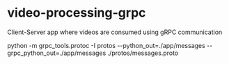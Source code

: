# video-processing-grpc
Client-Server app where videos are consumed using gRPC communication



python -m grpc_tools.protoc -I protos --python_out=./app/messages --grpc_python_out=./app/messages ./protos/messages.proto